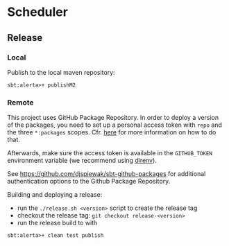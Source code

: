 # Scheduler

## Release

### Local

Publish to the local maven repository:
```sbtshell
sbt:alerta>+ publishM2
```

### Remote

This project uses GitHub Package Repository. In order to deploy a version of the packages, you need to set up a personal access token with `repo` and the three `*:packages` scopes.
Cfr. [here](https://help.github.com/en/github/authenticating-to-github/creating-a-personal-access-token-for-the-command-line) for more information on how to do that.

Afterwards, make sure the access token is available in the `GITHUB_TOKEN` environment variable (we recommend using [direnv](https://direnv.net/)).

See https://github.com/djspiewak/sbt-github-packages for additional authentication options to the Github Package Repository.

Building and deploying a release:

* run the `./release.sh <version>` script to create the release tag
* checkout the release tag: `git checkout release-<version>`
* run the release build to with
```sbtshell
sbt:alerta>+ clean test publish
```